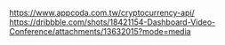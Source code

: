 https://www.appcoda.com.tw/cryptocurrency-api/
https://dribbble.com/shots/18421154-Dashboard-Video-Conference/attachments/13632015?mode=media